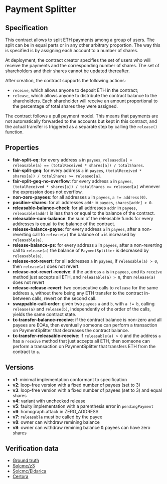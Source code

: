 # Payment Splitter

## Specification
This contract allows to split ETH payments among a group of users. The split can be in equal parts or in any other arbitrary proportion. The way this is specified is by assigning each account to a number of shares.

At deployment, the contract creator specifies the set of users who will receive the payments and the corresponding number of shares. The set of shareholders and their shares cannot be updated thereafter.

After creation, the contract supports the following actions:
- `receive`, which allows anyone to deposit ETH in the contract;
- `release`, which allows anyone to distribute the contract balance to the shareholders. Each shareholder will receive an amount proportional to the percentage of total shares they were assigned. 

The contract follows a pull payment model. This means that payments are not automatically forwarded to the accounts but kept in this contract, and the actual transfer is triggered as a separate step by calling the `release()` function.

## Properties
- **fair-split-eq**: for every address `a` in `payees`, `released[a] + releasable(a) == (totalReceived * shares[a]) / totalShares`.
- **fair-split-geq**: for every address `a` in `payees`, `(totalReceived * shares[a]) / totalShares >= released[a]`.
- **fair-split-geq-no-overflow**: for every address `a` in `payees`, `(totalReceived * shares[a]) / totalShares >= released[a]` whenever the expression does not overflow.
- **non-zero-payees**: for all addresses `a` in `payees`, `a != address(0)`.
- **positive-shares**: for all addresses `addr` in `payees`, `shares[addr] > 0`.
- **releasable-balance-check**: for all addresses `addr` in `payees`, `releasable(addr)` is less than or equal to the balance of the contract.
- **releasable-sum-balance**: the sum of the releasable funds for every addresses is equal to the balance of the contract.
- **release-balance-payee**: for every address `a` in `payees`, after a non-reverting call to `release(a)` the balance of `a` is increased by `releasable(a)`.
- **release-balance-ps**: for every address `a` in `payees`, after a non-reverting call to `release(a)` the balance of `PaymentSplitter` is decreased by `releasable(a)`.
- **release-not-revert**: for all addresses `a` in `payees`, if `releasable(a) > 0`, then `release(a)` does not revert.
- **release-not-revert-receive**: if the address `a` is in `payees`, and its `receive` method just accepts all ETH, and `releasable(a) > 0`, then `release(a)` does not revert
- **release-release-revert**: two consecutive calls to `release` for the same address `a`, without there being any ETH transfer to the contract in-between calls, revert on the second call.
- **swappable-call-order**: given two `payees` `a` and `b`, with `a != b`, calling `release(a)` and `release(b)`, independently of the order of the calls, yields the same contract state.
- **tx-transfer-balance-receive**: if the contract balance is non-zero and all payees are EOAs, then eventually someone can perform a transaction on PaymentSplitter that decreases the contract balance.
- **tx-transfer-releasable-receive**: if `releasable(a) > 0` and the address `a` has a `receive` method that just accepts all ETH, then someone can perform a transaction on PaymentSplitter that transfers ETH from the contract to `a`.

## Versions
- **v1**: minimal implementation conformant to specification
- **v2**: loop-free version with a fixed number of payees (set to 3)
- **v3**: loop-free version with a fixed number of payees (set to 3) and equal shares
- **v4**: variant with unchecked release
- **v5**: faulty implementation with a parenthesis error in `pendingPayment`
- **v6**: homograph attack in ZERO_ADDRESS 
- **v7**: `releasable` must be called by the payee
- **v8**: owner can withdraw remining balance
- **v9**: owner can withdraw remining balance & payees can have zero shares

## Verification data

- [Ground truth](ground-truth.csv)
- [Solcmc/z3](solcmc-z3.csv)
- [Solcmc/Eldarica](solcmc-eld.csv)
- [Certora](certora.csv)

